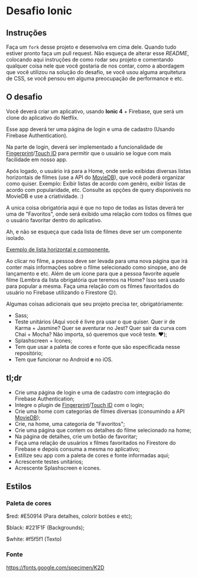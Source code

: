# Desafio Ionic

## Instruções
Faça um `fork` desse projeto e desenvolva em cima dele. Quando tudo estiver pronto faça um pull request. Não esqueça de alterar esse *README*, colocando aqui instruções de como rodar seu projeto e comentando qualquer coisa nele que você gostaria de nos contar, como a abordagem que você utilizou na solução do desafio, se você usou alguma arquitetura de CSS, se você pensou em alguma preocupação de performance e etc.


## O desafio
Você deverá criar um aplicativo, usando **Ionic 4** + Firebase, que será um clone do aplicativo do Netflix. 

Esse app deverá ter uma página de login e uma de cadastro (Usando Firebase Authentication). 

Na parte de login, deverá ser implementado a funcionalidade de [Fingerprint](https://ionicframework.com/docs/native/fingerprint-aio/)/[Touch ID](https://ionicframework.com/docs/native/touch-id/) para permitir que o usuário se logue com mais facilidade em nosso app.

Após logado, o usuário irá para a Home, onde serão exibidas diversas listas horizontais de filmes (use a API do [MovieDB](https://developers.themoviedb.org/3/getting-started/introduction)), que você poderá organizar como quiser. Exemplo: Exibir listas de acordo com genêro, exibir listas de acordo com popularidade, etc. Consulte as opções de query disponiveis no MovieDB e use a criatividade. :)

A unica coisa obrigatória aqui é que no topo de todas as listas deverá ter uma de "Favoritos", onde será exibido uma relação com todos os filmes que o usuário favoritar dentro do aplicativo. 

Ah, e não se esqueça que cada lista de filmes deve ser um componente isolado.

[Exemplo de lista horizontal e componente.](https://www.imageupload.co.uk/images/2018/10/09/F28459C8-3212-472D-86D4-1616734C84AE.png)

Ao clicar no filme, a pessoa deve ser levada para uma nova página que irá conter mais informações sobre o filme selecionado como sinopse, ano de lançamento e etc. Além de um icone para que a pessoa favorite aquele filme (Lembra da lista obrigatória que teremos na Home? Isso será usado para popular a mesma. Faça uma relação com os filmes favoritados do usuário no Firebase utilizando o Firestore :wink:).

Algumas coisas adicionais que seu projeto precisa ter, obrigatóriamente:

- Sass;
- Teste unitários (Aqui você é livre pra usar o que quiser. Quer ir de Karma + Jasmine? Quer se aventurar no Jest? Quer sair da curva com Chai + Mocha? Não importa, só queremos que você teste. :heart:);
- Splashscreen + Icones;
- Tem que usar a paleta de cores e fonte que são especificada nesse repositório;
- Tem que funcionar no Android **e** no iOS.

## tl;dr 

- Crie uma página de login e uma de cadastro com integração do Firebase Authentication;
- Integre o plugin de [Fingerprint](https://ionicframework.com/docs/native/fingerprint-aio/)/[Touch ID](https://ionicframework.com/docs/native/touch-id/) com o login;
- Crie uma home com categorias de filmes diversas (consumindo a API [MovieDB](https://developers.themoviedb.org/3/getting-started/introduction));
- Crie, na home, uma categoria de "Favoritos";
- Crie uma página que contem os detalhes do filme selecionado na home;
- Na página de detalhes, crie um botão de favoritar;
- Faça uma relação de usuários x filmes favoritados no Firestore do Firebase e depois consuma a mesma no aplicativo;
- Estilize seu app com a paleta de cores e fonte informadas aqui;
- Acrescente testes unitários;
- Acrescente Splashscreen e icones.

## Estilos

### Paleta de cores

$red: #E50914 (Para detalhes, colorir botões e etc);

$black: #221F1F (Backgrounds);

$white: #f5f5f1 (Texto)

### Fonte

https://fonts.google.com/specimen/K2D
